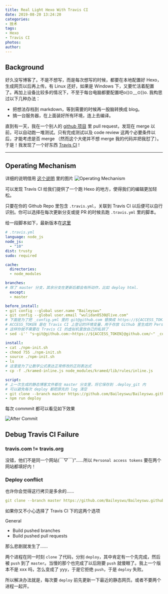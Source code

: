 ```yaml
---
title: Real Light Hexo With Travis CI
date: 2019-08-20 13:24:20
categories:
- 技术
tags:
- Hexo
- Travis CI
photos:
author:
---
```


## Background

好久没写博客了。不是不想写，而是每次想写的时候，都要在本地配置好 Hexo，生成网页以后再上传。有 Linux 还好，如果是 Windows 下，又要忙活着配置了。再加上设备比较多的情况下，不至于每台电脑都要配置吧o((⊙﹏⊙))o. 我构思过以下几种办法：

- 把想法存档到 markdown，等到需要的时候再一股脑转换成 blog。
- 搞一台服务器，在上面装好所有环境，连上去编译。

直到有一天，我在一个别人的 [github 项目](https://github.com/AlekSi/gocoverutil/pull/6#issuecomment-521541893) 里 pull request，发现在 merge 以前，可以自动跑一堆测试。只有完成测试以及 code review 这两个必要条件以后，才能考虑是否 merge （然而这个大佬并不想 merge 我的代码并把我怼了）。于是！我发现了一个好东西 [Travis CI](https://travis-ci.com/) !


---

## Operating Mechanism 

详细的说明借用 [这个说明](https://github.com/gymgle/g2ex.github.io/blob/d105dc258a9184b667578d9196c223a567fe2269/source/_posts/2019-06-28-hexo-with-travis-ci.md) 里的图片 ![Operating Mechanism](operating.png)

可以发现 Travis CI 给我们提供了一个跑 Hexo 的地方，使得我们的编辑更加轻松。

只要在你的 Github Repo 里包含 `.travis.yml`，关联到 Travis CI 以后便可以自行识别。你可以选择在每次更新分支或提 PR 的时候去跑 `.travis.yml` 里的脚本。

给一段脚本如下，最新版本在[这里](https://github.com/Baileyswu/Baileyswu.github.io/blob/blog_source/.travis.yml)
```yml
# .travis.yml
language: node_js
node_js:
  - "10"
dist: trusty
sudo: required

cache:
  directories:
  - node_modules

branches:
# 除了 master 分支，其余分支在更新后都会有所动作，比如 deploy html.
  except:
  - master

before_install:
- git config --global user.name "Baileyswu"
- git config --global user.email "wulidan0530@live.com"
# 下面是为了把 _config.yml 里的 git@github.com 替换成 https://${ACCESS_TOKEN}@github.com/
# ACCESS_TOKEN 是在 Travis CI 上登记的环境变量，用于存放 Github 里生成的 Personal access tokens
# 这样你就不需要在 Travis CI 的虚拟机里放自己的私钥了
- sed -i'' "s~git@github.com:~https://${ACCESS_TOKEN}@github.com/~" _config.yml

install:
- cat ./npm-init.sh
- chmod 755 ./npm-init.sh
- source ./npm-init.sh
- ls
# 这里是为了让数学公式表达正常修改的正则表达式
- cp -f ./kramed-inline.js node_modules/kramed/lib/rules/inline.js

script:
# 上一次生成的静态博客文件都在 master 分支里，将它保存到 .deploy_git 内
# 可以避免每次 deploy 都把原先的 log 清空
- git clone --branch master https://github.com/Baileyswu/Baileyswu.github.io.git .deploy_git
- npm run deploy
```

每次 commmit 都可以看见如下效果

![After Commit](commit-log.png)

## Debug Travis CI Failure

### travis.com != travis.org
没错，他们不是同一个网站(￣▽￣)"……所以 `Personal access tokens` 要在两个网站都填好内！

### Deploy conflict
也许你会觉得这行拷贝是多余的……
```yml
git clone --branch master https://github.com/Baileyswu/Baileyswu.github.io.git .deploy_git
```

如果你又不小心选择了 Travis CI 下的这两个选项

General
- Build pushed branches   
- Build pushed pull requests  

那么悲剧就发生了……

两个进程在同一时刻 `clone` 了代码，分别 `deploy`，其中肯定有一个先完成，然后被 `push` 到了 `master`。当慢的那个也完成了以后刚要 `push` 就傻眼了。我上一个版本不是 xxx 吗，怎么变成了 yyy，于是它拒绝 `push`，于是 `deploy` 失败。

所以解决办法就是，每次要 `deploy` 前先更新一下最近的静态网页。或者不要两个进程一起开。